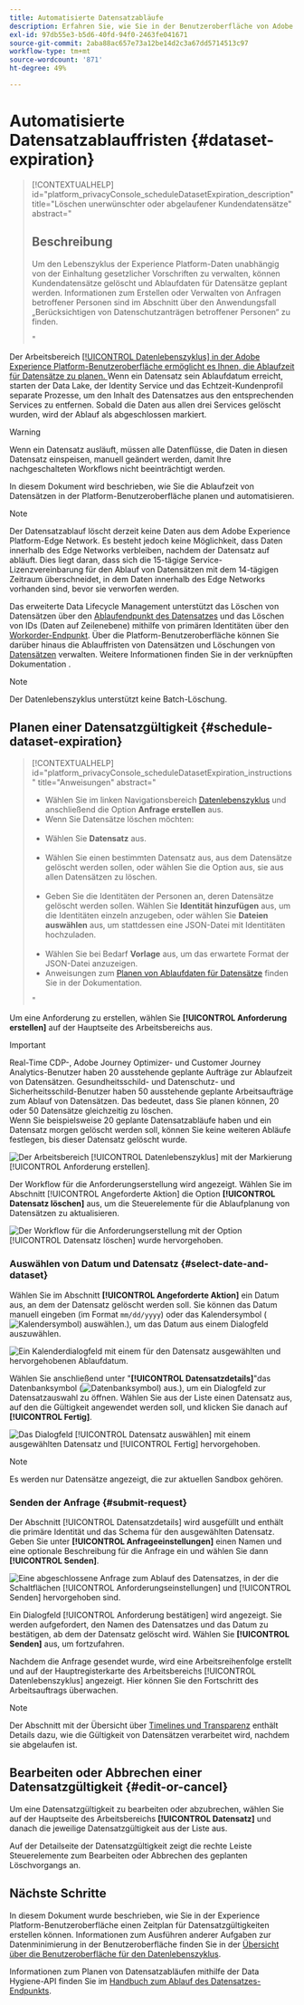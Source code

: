 ```yaml
---
title: Automatisierte Datensatzabläufe
description: Erfahren Sie, wie Sie in der Benutzeroberfläche von Adobe Experience Platform die Gültigkeit eines Datensatzes planen.
exl-id: 97db55e3-b5d6-40fd-94f0-2463fe041671
source-git-commit: 2aba88ac657e73a12be14d2c3a67dd5714513c97
workflow-type: tm+mt
source-wordcount: '871'
ht-degree: 49%

---
```


# Automatisierte Datensatzablauffristen {#dataset-expiration}

>[!CONTEXTUALHELP]
>id="platform_privacyConsole_scheduleDatasetExpiration_description"
>title="Löschen unerwünschter oder abgelaufener Kundendatensätze"
>abstract="<h2>Beschreibung</h2><p>Um den Lebenszyklus der Experience Platform-Daten unabhängig von der Einhaltung gesetzlicher Vorschriften zu verwalten, können Kundendatensätze gelöscht und Ablaufdaten für Datensätze geplant werden. Informationen zum Erstellen oder Verwalten von Anfragen betroffener Personen sind im Abschnitt über den Anwendungsfall „Berücksichtigen von Datenschutzanträgen betroffener Personen“ zu finden.</p>"

Der Arbeitsbereich [[!UICONTROL Datenlebenszyklus] in der Adobe Experience Platform-Benutzeroberfläche ermöglicht es Ihnen, die Ablaufzeit für Datensätze zu planen. ](./overview.md) Wenn ein Datensatz sein Ablaufdatum erreicht, starten der Data Lake, der Identity Service und das Echtzeit-Kundenprofil separate Prozesse, um den Inhalt des Datensatzes aus den entsprechenden Services zu entfernen. Sobald die Daten aus allen drei Services gelöscht wurden, wird der Ablauf als abgeschlossen markiert.

>[!WARNING]
>
>Wenn ein Datensatz ausläuft, müssen alle Datenflüsse, die Daten in diesen Datensatz einspeisen, manuell geändert werden, damit Ihre nachgeschalteten Workflows nicht beeinträchtigt werden.

In diesem Dokument wird beschrieben, wie Sie die Ablaufzeit von Datensätzen in der Platform-Benutzeroberfläche planen und automatisieren.

>[!NOTE]
>
>Der Datensatzablauf löscht derzeit keine Daten aus dem Adobe Experience Platform-Edge Network. Es besteht jedoch keine Möglichkeit, dass Daten innerhalb des Edge Networks verbleiben, nachdem der Datensatz auf abläuft. Dies liegt daran, dass sich die 15-tägige Service-Lizenzvereinbarung für den Ablauf von Datensätzen mit dem 14-tägigen Zeitraum überschneidet, in dem Daten innerhalb des Edge Networks vorhanden sind, bevor sie verworfen werden.

Das erweiterte Data Lifecycle Management unterstützt das Löschen von Datensätzen über den [Ablaufendpunkt des Datensatzes](../api/dataset-expiration.md) und das Löschen von IDs (Daten auf Zeilenebene) mithilfe von primären Identitäten über den [Workorder-Endpunkt](../api/workorder.md). Über die Platform-Benutzeroberfläche können Sie darüber hinaus die Ablauffristen von Datensätzen und Löschungen von [Datensätzen](./record-delete.md) verwalten. Weitere Informationen finden Sie in der verknüpften Dokumentation .

>[!NOTE]
>
>Der Datenlebenszyklus unterstützt keine Batch-Löschung.

## Planen einer Datensatzgültigkeit {#schedule-dataset-expiration}

>[!CONTEXTUALHELP]
>id="platform_privacyConsole_scheduleDatasetExpiration_instructions"
>title="Anweisungen"
>abstract="<ul><li>Wählen Sie im linken Navigationsbereich <a href="https://experienceleague.adobe.com/docs/experience-platform/hygiene/ui/overview.html?lang=de">Datenlebenszyklus</a> und anschließend die Option <b>Anfrage erstellen</b> aus.</li><li>Wenn Sie Datensätze löschen möchten:</li>   <li>Wählen Sie <b>Datensatz</b> aus.</li>   <li>Wählen Sie einen bestimmten Datensatz aus, aus dem Datensätze gelöscht werden sollen, oder wählen Sie die Option aus, sie aus allen Datensätzen zu löschen.</li>   <li>Geben Sie die Identitäten der Personen an, deren Datensätze gelöscht werden sollen. Wählen Sie <b>Identität hinzufügen</b> aus, um die Identitäten einzeln anzugeben, oder wählen Sie <b>Dateien auswählen</b> aus, um stattdessen eine JSON-Datei mit Identitäten hochzuladen.</li>   <li>Wählen Sie bei Bedarf <b>Vorlage</b> aus, um das erwartete Format der JSON-Datei anzuzeigen.</li><li>Anweisungen zum <a href="https://experienceleague.adobe.com/docs/experience-platform/hygiene/ui/dataset-expiration.html?lang=de#schedule-dataset-expiration">Planen von Ablaufdaten für Datensätze</a> finden Sie in der Dokumentation.</li></ul>"

Um eine Anforderung zu erstellen, wählen Sie **[!UICONTROL Anforderung erstellen]** auf der Hauptseite des Arbeitsbereichs aus.

>[!IMPORTANT]
>
>Real-Time CDP-, Adobe Journey Optimizer- und Customer Journey Analytics-Benutzer haben 20 ausstehende geplante Aufträge zur Ablaufzeit von Datensätzen. Gesundheitsschild- und Datenschutz- und Sicherheitsschild-Benutzer haben 50 ausstehende geplante Arbeitsaufträge zum Ablauf von Datensätzen. Das bedeutet, dass Sie planen können, 20 oder 50 Datensätze gleichzeitig zu löschen.<br>Wenn Sie beispielsweise 20 geplante Datensatzabläufe haben und ein Datensatz morgen gelöscht werden soll, können Sie keine weiteren Abläufe festlegen, bis dieser Datensatz gelöscht wurde.

![Der Arbeitsbereich [!UICONTROL Datenlebenszyklus] mit der Markierung [!UICONTROL Anforderung erstellen].](../images/ui/ttl/create-request-button.png)

Der Workflow für die Anforderungserstellung wird angezeigt. Wählen Sie im Abschnitt [!UICONTROL Angeforderte Aktion] die Option **[!UICONTROL Datensatz löschen]** aus, um die Steuerelemente für die Ablaufplanung von Datensätzen zu aktualisieren.

![Der Workflow für die Anforderungserstellung mit der Option [!UICONTROL Datensatz löschen] wurde hervorgehoben.](../images/ui/ttl/dataset-selected.png)

### Auswählen von Datum und Datensatz {#select-date-and-dataset}

Wählen Sie im Abschnitt **[!UICONTROL Angeforderte Aktion]** ein Datum aus, an dem der Datensatz gelöscht werden soll. Sie können das Datum manuell eingeben (im Format `mm/dd/yyyy`) oder das Kalendersymbol (![Kalendersymbol) auswählen.](../images/ui/ttl/calendar-icon.png)), um das Datum aus einem Dialogfeld auszuwählen.

![Ein Kalenderdialogfeld mit einem für den Datensatz ausgewählten und hervorgehobenen Ablaufdatum.](../images/ui/ttl/select-date.png)

Wählen Sie anschließend unter &quot;**[!UICONTROL Datensatzdetails]**&quot;das Datenbanksymbol (![Datenbanksymbol) aus.](../images/ui/ttl/database-icon.png)), um ein Dialogfeld zur Datensatzauswahl zu öffnen. Wählen Sie aus der Liste einen Datensatz aus, auf den die Gültigkeit angewendet werden soll, und klicken Sie danach auf **[!UICONTROL Fertig]**.

![Das Dialogfeld [!UICONTROL Datensatz auswählen] mit einem ausgewählten Datensatz und [!UICONTROL Fertig] hervorgehoben.](../images/ui/ttl/select-dataset.png)

>[!NOTE]
>
>Es werden nur Datensätze angezeigt, die zur aktuellen Sandbox gehören.

### Senden der Anfrage {#submit-request}

Der Abschnitt [!UICONTROL Datensatzdetails] wird ausgefüllt und enthält die primäre Identität und das Schema für den ausgewählten Datensatz. Geben Sie unter **[!UICONTROL Anfrageeinstellungen]** einen Namen und eine optionale Beschreibung für die Anfrage ein und wählen Sie dann **[!UICONTROL Senden]**.

![Eine abgeschlossene Anfrage zum Ablauf des Datensatzes, in der die Schaltflächen [!UICONTROL Anforderungseinstellungen] und [!UICONTROL Senden] hervorgehoben sind.](../images/ui/ttl/submit.png)

Ein Dialogfeld [!UICONTROL Anforderung bestätigen] wird angezeigt. Sie werden aufgefordert, den Namen des Datensatzes und das Datum zu bestätigen, ab dem der Datensatz gelöscht wird. Wählen Sie **[!UICONTROL Senden]** aus, um fortzufahren.

Nachdem die Anfrage gesendet wurde, wird eine Arbeitsreihenfolge erstellt und auf der Hauptregisterkarte des Arbeitsbereichs [!UICONTROL Datenlebenszyklus] angezeigt. Hier können Sie den Fortschritt des Arbeitsauftrags überwachen.

>[!NOTE]
>
>Der Abschnitt mit der Übersicht über [Timelines und Transparenz](../home.md#dataset-expiration-transparency) enthält Details dazu, wie die Gültigkeit von Datensätzen verarbeitet wird, nachdem sie abgelaufen ist.

## Bearbeiten oder Abbrechen einer Datensatzgültigkeit {#edit-or-cancel}

Um eine Datensatzgültigkeit zu bearbeiten oder abzubrechen, wählen Sie auf der Hauptseite des Arbeitsbereichs **[!UICONTROL Datensatz]** und danach die jeweilige Datensatzgültigkeit aus der Liste aus.

Auf der Detailseite der Datensatzgültigkeit zeigt die rechte Leiste Steuerelemente zum Bearbeiten oder Abbrechen des geplanten Löschvorgangs an.

## Nächste Schritte

In diesem Dokument wurde beschrieben, wie Sie in der Experience Platform-Benutzeroberfläche einen Zeitplan für Datensatzgültigkeiten erstellen können. Informationen zum Ausführen anderer Aufgaben zur Datenminimierung in der Benutzeroberfläche finden Sie in der [Übersicht über die Benutzeroberfläche für den Datenlebenszyklus](./overview.md).

Informationen zum Planen von Datensatzabläufen mithilfe der Data Hygiene-API finden Sie im [Handbuch zum Ablauf des Datensatzes-Endpunkts](../api/dataset-expiration.md).
